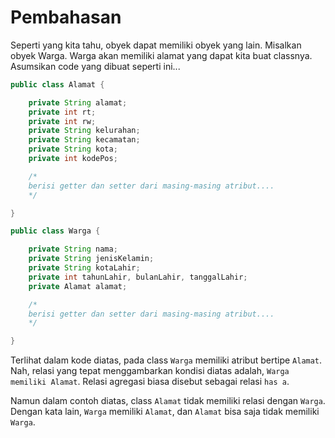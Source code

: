 # Pembahasan

Seperti yang kita tahu, obyek dapat memiliki obyek yang lain. Misalkan obyek Warga. Warga akan memiliki alamat yang dapat kita buat classnya. Asumsikan code yang dibuat seperti ini...

```java
public class Alamat {

    private String alamat;
    private int rt;
    private int rw;
    private String kelurahan;
    private String kecamatan;
    private String kota;
    private int kodePos;

    /*
    berisi getter dan setter dari masing-masing atribut....
    */

}

public class Warga {

    private String nama;
    private String jenisKelamin;
    private String kotaLahir;
    private int tahunLahir, bulanLahir, tanggalLahir;
    private Alamat alamat;

    /*
    berisi getter dan setter dari masing-masing atribut....
    */

}
```

Terlihat dalam kode diatas, pada class `Warga` memiliki atribut bertipe `Alamat`. Nah, relasi yang tepat menggambarkan kondisi diatas adalah, `Warga memiliki Alamat`. Relasi agregasi biasa disebut sebagai relasi `has a`.

Namun dalam contoh diatas, class `Alamat` tidak memiliki relasi dengan `Warga`. Dengan kata lain, `Warga` memiliki `Alamat`, dan `Alamat` bisa saja tidak memiliki `Warga`.
